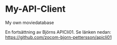 # My-API-Client
My own moviedatabase


En fortsättning av Björns APICli01. Se länken nedan:  
https://github.com/zocom-bjorn-pettersson/apicli01
